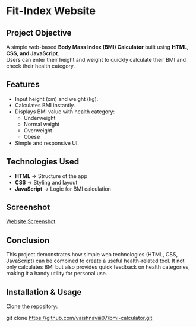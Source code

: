 # Fit-Index Website

## **Project Objective**
A simple web-based **Body Mass Index (BMI) Calculator** built using **HTML, CSS, and JavaScript**.  
Users can enter their height and weight to quickly calculate their BMI and check their health category.

## **Features**
- Input height (cm) and weight (kg).
- Calculates BMI instantly.
- Displays BMI value with health category:
  - Underweight
  - Normal weight
  - Overweight
  - Obese
- Simple and responsive UI.

##  **Technologies Used**
- **HTML** → Structure of the app
- **CSS** → Styling and layout
- **JavaScript** → Logic for BMI calculation

## **Screenshot**
[Website Screenshot](screenshot.png) 

## **Conclusion**

This project demonstrates how simple web technologies (HTML, CSS, JavaScript) can be combined to create a useful health-related tool.
It not only calculates BMI but also provides quick feedback on health categories, making it a handy utility for personal use.

## **Installation & Usage**
 Clone the repository:
 
   git clone 
   https://github.com/vaishnaviii07/bmi-calculator.git
